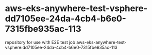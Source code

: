 # aws-eks-anywhere-test-vsphere-dd7105ee-24da-4cb4-b6e0-7315fbe935ac-113
repository for use with E2E test job aws-eks-anywhere-test-vsphere:dd7105ee-24da-4cb4-b6e0-7315fbe935ac-113
